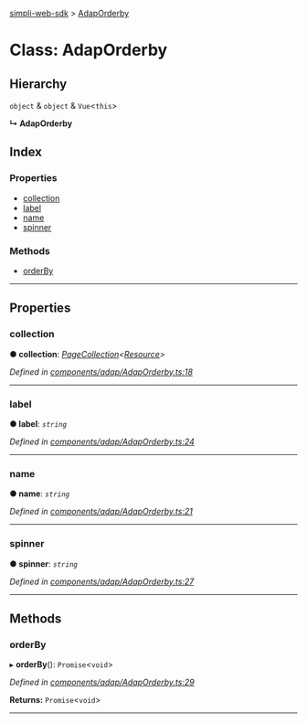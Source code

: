 [simpli-web-sdk](../README.md) > [AdapOrderby](../classes/adaporderby.md)

# Class: AdapOrderby

## Hierarchy

 `object` & `object` & `Vue`<`this`>

**↳ AdapOrderby**

## Index

### Properties

* [collection](adaporderby.md#collection)
* [label](adaporderby.md#label)
* [name](adaporderby.md#name)
* [spinner](adaporderby.md#spinner)

### Methods

* [orderBy](adaporderby.md#orderby)

---

## Properties

<a id="collection"></a>

###  collection

**● collection**: *[PageCollection](pagecollection.md)<[Resource](resource.md)>*

*Defined in [components/adap/AdapOrderby.ts:18](https://github.com/simplitech/simpli-web-sdk/blob/a829314/src/components/adap/AdapOrderby.ts#L18)*

___
<a id="label"></a>

###  label

**● label**: *`string`*

*Defined in [components/adap/AdapOrderby.ts:24](https://github.com/simplitech/simpli-web-sdk/blob/a829314/src/components/adap/AdapOrderby.ts#L24)*

___
<a id="name"></a>

###  name

**● name**: *`string`*

*Defined in [components/adap/AdapOrderby.ts:21](https://github.com/simplitech/simpli-web-sdk/blob/a829314/src/components/adap/AdapOrderby.ts#L21)*

___
<a id="spinner"></a>

###  spinner

**● spinner**: *`string`*

*Defined in [components/adap/AdapOrderby.ts:27](https://github.com/simplitech/simpli-web-sdk/blob/a829314/src/components/adap/AdapOrderby.ts#L27)*

___

## Methods

<a id="orderby"></a>

###  orderBy

▸ **orderBy**(): `Promise`<`void`>

*Defined in [components/adap/AdapOrderby.ts:29](https://github.com/simplitech/simpli-web-sdk/blob/a829314/src/components/adap/AdapOrderby.ts#L29)*

**Returns:** `Promise`<`void`>

___

